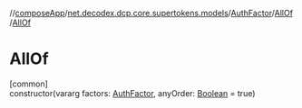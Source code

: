 //[composeApp](../../../../index.md)/[net.decodex.dcp.core.supertokens.models](../../index.md)/[AuthFactor](../index.md)/[AllOf](index.md)/[AllOf](-all-of.md)

# AllOf

[common]\
constructor(vararg factors: [AuthFactor](../index.md), anyOrder: [Boolean](https://kotlinlang.org/api/latest/jvm/stdlib/kotlin/-boolean/index.html) = true)
